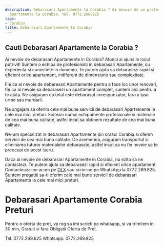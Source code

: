 ```yaml
---
description: Debarasari Apartamente la Corabia ? Ai nevoie de un profesionist in Debarasari
  Apartamente la Corabia. tel. 0772.269.825
tags:
- Corabia
title: Debarasari Apartamente In Corabia
---
```



## Cauti Debarasari Apartamente la Corabia ?


Ai nevoie de debarasari Apartamente in Corabia? Atunci ai ajuns in locul potrivit! Suntem o echipa de profesionisti in debarasari Apartamente, cu experienta si cunostinte in domeniu. Te putem ajuta sa debarasezi rapid si eficient orice apartament, indiferent de dimensiune sau complexitate.

Fie ca ai nevoie de debarasari Apartamente pentru a face loc unor renovari, fie ca ai nevoie sa debarasezi un apartament complet, suntem aici pentru a te ajuta. Ne asiguram ca totul este debarasat corespunzator, fara a lasa urme sau murdarii.

Ne angajam sa oferim cele mai bune servicii de debarasari Apartamente la cele mai mici preturi. Folosim numai echipamente profesionale si materiale de cea mai buna calitate, astfel incat sa obtinem rezultate de cea mai buna calitate.

Ne-am specializat in debarasari Apartamente din orasul Corabia si oferim servicii de cea mai buna calitate. De asemenea, asiguram transportul si eliminarea tuturor materialelor debarasate, astfel incat sa nu fie nevoie sa te preocupi de acest lucru.

Daca ai nevoie de debarasari Apartamente in Corabia, nu ezita sa ne contactezi. Te putem ajuta sa debarasezi rapid si eficient orice apartament. Contacteaza-ne acum pe <a href="https://www.olx.ro/debarasari-apartamente-corabia/">OLX</a> sau scrie-ne pe WhatsApp la 0772.269.825. Suntem pregatiti sa-ti oferim cele mai bune servicii de debarasari Apartamente la cele mai mici preturi.

# Debarasari Apartamente Corabia Preturi
Pentru o oferta de pret, va rog sa imi scrieti pe whatsapp, si va trimitem in 30 min, Gratuit si fara Obligatii Oferta de Pret.

Tel. 0772.269.825
Whatsapp. 0772.269.825